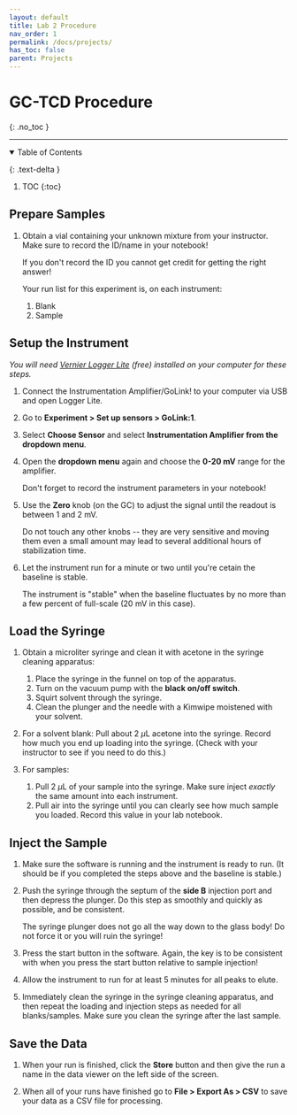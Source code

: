 ```yaml
---
layout: default
title: Lab 2 Procedure
nav_order: 1
permalink: /docs/projects/
has_toc: false
parent: Projects
---
```


# GC-TCD Procedure
{: .no_toc  }

----

<details open markdown="block">
  <summary>
  Table of Contents
  </summary>

  {: .text-delta }
1. TOC
{:toc}
</details>

## Prepare Samples

1. Obtain a vial containing your unknown mixture from your instructor.  Make sure to record the ID/name in your notebook!  

    <div class="warning">
    If you don't record the ID you cannot get credit for getting the right answer!
    </div>

    Your run list for this experiment is, on each instrument:

    1. Blank
    1. Sample

## Setup the Instrument

*You will need [Vernier Logger Lite](https://www.vernier.com/products/software/logger-lite/#section5) (free) installed on your computer for these steps.*

<!-- *Due to increased time constraints with COVID19, these steps will be completed for you. A computer and the software will be provided.*   -->

1. Connect the Instrumentation Amplifier/GoLink! to your computer via USB and open Logger Lite.  

1. Go to **Experiment > Set up sensors > GoLink:1**.  

1. Select **Choose Sensor** and select **Instrumentation Amplifier from the dropdown menu**.  

1. Open the **dropdown menu** again and choose the **0-20 mV** range for the amplifier.

    <div class="tip">
    Don't forget to record the instrument parameters in your notebook!
    </div>

1. Use the **Zero** knob (on the GC) to adjust the signal until the readout is between 1 and 2 mV.

    <div class="warning">
    Do not touch any other knobs -- they are very sensitive and moving them even a small amount may lead to several additional hours of stabilization time.
    </div>
    
1. Let the instrument run for a minute or two until you're cetain the baseline is stable.

    <div class="tip">
    The instrument is "stable" when the baseline fluctuates by no more than a few percent of full-scale (20 mV in this case).
    </div>

## Load the Syringe

1. Obtain a microliter syringe and clean it with acetone in the syringe cleaning apparatus:   
    1. Place the syringe in the funnel on top of the apparatus.  
    2. Turn on the vacuum pump with the **black on/off switch**.  
    3. Squirt solvent through the syringe.  
    4. Clean the plunger and the needle with a Kimwipe moistened with your solvent.  
    
1. For a solvent blank:  Pull about 2 $\mu$L acetone into the syringe.  Record how much you end up loading into the syringe. (Check with your instructor to see if you need to do this.)

1. For samples:
    1. Pull 2 $\mu$L of your sample into the syringe.  Make sure inject *exactly* the same amount into each instrument.
    1. Pull air into the syringe until you can clearly see how much sample you loaded.  Record this value in your lab notebook.

## Inject the Sample

1. Make sure the software is running and the instrument is ready to run. (It should be if you completed the steps above and the baseline is stable.)

1. Push the syringe through the septum of the **side B** injection port and then depress the plunger.  Do this step as smoothly and quickly as possible, and be consistent.  

    <div class="warning">
    The syringe plunger does not go all the way down to the glass body!  Do not force it or you will ruin the syringe!
    </div>
    
3. Press the start button in the software.  Again, the key is to be consistent with when you press the start button relative to sample injection!

1. Allow the instrument to run for at least 5 minutes for all peaks to elute.

1. Immediately clean the syringe in the syringe cleaning apparatus, and then repeat the loading and injection steps as needed for all blanks/samples.  Make sure you clean the syringe after the last sample.

## Save the Data

1. When your run is finished, click the **Store** button and then give the run a name in the data viewer on the left side of the screen. 

1. When all of your runs have finished go to **File > Export As > CSV** to save your data as a CSV file for processing.
